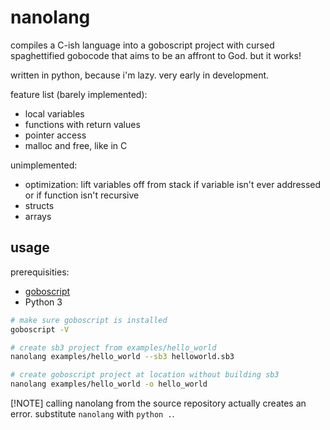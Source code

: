 # nanolang
compiles a C-ish language into a goboscript project with cursed spaghettified gobocode that aims to be an affront to God.
but it works!

written in python, because i'm lazy. very early in development.

feature list (barely implemented):
- local variables
- functions with return values
- pointer access
- malloc and free, like in C

unimplemented:
- optimization: lift variables off from stack if variable isn't ever addressed or if function isn't recursive  
- structs
- arrays

## usage
prerequisities:
- [goboscript](https://github.com/aspizu/goboscript)
- Python 3

```bash
# make sure goboscript is installed
goboscript -V

# create sb3 project from examples/hello_world
nanolang examples/hello_world --sb3 helloworld.sb3

# create goboscript project at location without building sb3
nanolang examples/hello_world -o hello_world
```

[!NOTE]
calling nanolang from the source repository actually creates an error.
substitute `nanolang` with `python .`.